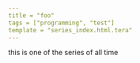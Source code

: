 ```yaml
---
title = "foo"
tags = ["programming", "test"]
template = "series_index.html.tera"
---
```


this is one of the series of all time